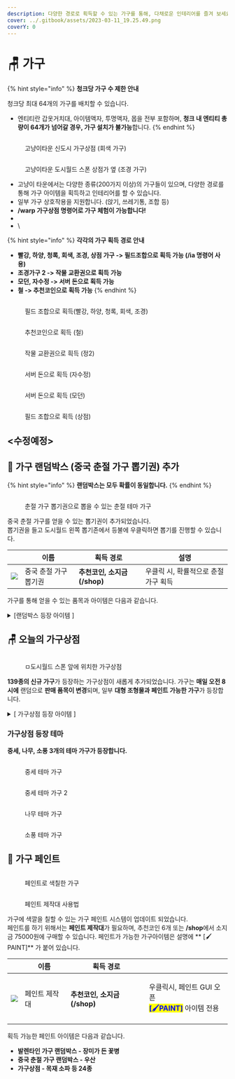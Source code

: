 ```yaml
---
description: 다양한 경로로 획득할 수 있는 가구를 통해, 다채로운 인테리어를 즐겨 보세요!
cover: ../.gitbook/assets/2023-03-11_19.25.49.png
coverY: 0
---
```


# 🪑 가구

{% hint style="info" %}
**청크당 가구 수 제한 안내**

청크당 최대 64개의 가구를 배치할 수 있습니다.

* 엔티티란 갑옷거치대, 아이템액자, 투명액자, 몹을 전부  포함하며, **청크 내 엔티티 총량이 64개가 넘어갈 경우, 가구 설치가 불가능**합니다.
{% endhint %}

<figure><img src="../.gitbook/assets/2022-08-14_23.55.48 (1).png" alt=""><figcaption><p>고냥이타운 신도시 가구상점 (회색 가구)</p></figcaption></figure>

<figure><img src="../.gitbook/assets/2022-09-03_01.50.59.png" alt=""><figcaption><p>고냥이타운 도시월드 스폰 상점가 옆 (조경 가구)</p></figcaption></figure>

* 고냥이 타운에서는 다양한 종류(200가지 이상)의 가구들이 있으며,  다양한 경로를 통해 가구 아이템을 획득하고 인테리어를 할 수 있습니다.
* 일부 가구 상호작용을 지원합니다. (앉기, 쓰레기통, 조합 등)
* **/warp 가구상점 명령어로 가구 체험이 가능합니다!**
*
* \


















{% hint style="info" %}
**각각의 가구 획득 경로 안내**

* **빨강, 하양, 청록, 회색, 조경, 상점 가구 -> 필드조합으로 획득 가능 (/ia 명령어 사용)**
* **조경가구 2 -> 작물 교환권으로 획득 가능**
* **모던, 자수정  -> 서버 돈으로 획득 가능**&#x20;
* **철 -> 추천코인으로 획득 가능**
{% endhint %}

<figure><img src="../.gitbook/assets/image (165).png" alt=""><figcaption><p>필드 조합으로 획득(빨강, 하양, 청록, 회색, 조경)</p></figcaption></figure>



<figure><img src="../.gitbook/assets/image (168).png" alt=""><figcaption><p>추천코인으로 획득 (철)</p></figcaption></figure>

<figure><img src="../.gitbook/assets/image (174).png" alt=""><figcaption><p>작물 교환권으로 흭득 (정2)</p></figcaption></figure>

<figure><img src="../.gitbook/assets/image (70).png" alt=""><figcaption><p>서버 돈으로 획득 (자수정)</p></figcaption></figure>

<figure><img src="../.gitbook/assets/unknown (6).png" alt=""><figcaption><p>서버 돈으로 획득 (모던)</p></figcaption></figure>



<figure><img src="../.gitbook/assets/image (30).png" alt=""><figcaption><p>필드 조합으로 획득 (상점) </p></figcaption></figure>

## <수정예정>

## 🎁  가구 랜덤박스 (중국 춘절 가구 뽑기권) 추가

{% hint style="info" %}
**랜덤박스는 모두 확률이 동일합니다.**
{% endhint %}

<figure><img src="../.gitbook/assets/2023-02-18_01.49.48.png" alt=""><figcaption><p>춘절 가구 뽑기권으로 뽑을 수 있는 춘절 테마 가구</p></figcaption></figure>

중국 춘절 가구를 얻을 수 있는 뽑기권이 추가되었습니다. \
뽑기권을 들고 도시월드 왼쪽 뽑기존에서 등불에 우클릭하면 뽑기를 진행할 수 있습니다.

|                                             | 이름           | 획득 경로                | 설명                    |
| ------------------------------------------- | ------------ | -------------------- | --------------------- |
| ![](<../.gitbook/assets/redticket (1).png>) | 중국 춘절 가구 뽑기권 | **추천코인, 소지금(/shop)** | 우클릭 시, 확률적으로 춘절 가구 획득 |

가구를 통해 얻을 수 있는 품목과 아이템은 다음과 같습니다.

<details>

<summary>[랜덤박스 등장 아이템 ] </summary>

![](<../.gitbook/assets/image (6).png>)

* 계단형 3단 복자등&#x20;
* 중간 3단 복자등&#x20;
* 끈 달린 복자등&#x20;
* 끈 달린 이중 복자등&#x20;
* 끈 달린 삼중 복자등&#x20;
* 복자 소형 등불&#x20;
* 복자 대형 등불&#x20;
* 복자 대형 가로등&#x20;
* 음양 벽걸이&#x20;
* 복자 소형 가로등&#x20;
* 빨간 우산&#x20;
* **하늘색 우산 (페인트 가능)**&#x20;
* 새해 폭죽 수레&#x20;
* 끈 달린 복자 장식&#x20;
* 벚꽃나무 잎&#x20;
* 단풍나무 잎&#x20;
* 새해 폭죽&#x20;
* 엎어진 새해 폭죽&#x20;
* 벚꽃 의자&#x20;
* 꽃이 핀 벚꽃나무 묘목&#x20;
* 열매가 맺힌 벚꽃나무 묘목&#x20;
* 벚꽃 테이블&#x20;
* 등불 돌 장식



</details>

## 🪑  오늘의 가구상점

<figure><img src="../.gitbook/assets/Animation (5).gif" alt=""><figcaption><p>ㅁ도시월드 스폰 앞에 위치한 가구상점</p></figcaption></figure>

**139종의 신규 가구**가 등장하는 가구상점이 새롭게 추가되었습니다. 가구는 **매일 오전 8시에** 랜덤으로 **판매 품목이 변경**되며, 일부 **대형 조형물과 페인트 가능한 가구**가 등장합니다. &#x20;

<details>

<summary>[ 가구상점 등장 아이템 ] </summary>

* **(가격/설명은 추후 위키 정리 예정)**&#x20;

![](<../.gitbook/assets/image (10).png>)

![](<../.gitbook/assets/image (13).png>)

![](<../.gitbook/assets/image (5).png>)

![](<../.gitbook/assets/image (11).png>)

![](<../.gitbook/assets/image (4).png>)

</details>

### 가구상점 등장 테마

**중세, 나무, 소풍 3개의 테마 가구가 등장합니다.**

<figure><img src="../.gitbook/assets/2023-02-21_20.54.58.png" alt=""><figcaption><p>중세 테마 가구</p></figcaption></figure>

<figure><img src="../.gitbook/assets/2023-02-21_23.17.04.png" alt=""><figcaption><p>중세 테마 가구 2</p></figcaption></figure>

<figure><img src="../.gitbook/assets/2023-02-21_19.07.18.png" alt=""><figcaption><p>나무 테마 가구</p></figcaption></figure>

<figure><img src="../.gitbook/assets/2023-02-22_22.30.14 (1).png" alt=""><figcaption><p>소풍 테마 가구</p></figcaption></figure>

## 🎨  가구 페인트

<figure><img src="../.gitbook/assets/2023-02-23_14.16.52.png" alt=""><figcaption><p>페인트로 색칠한 가구</p></figcaption></figure>

<figure><img src="../.gitbook/assets/Animation (1) (2).gif" alt=""><figcaption><p>페인트 제작대 사용법</p></figcaption></figure>

가구에 색깔을 칠할 수 있는 가구 페인트 시스템이 업데이트 되었습니다.  \
페인트를 하기 위해서는 **페인트 제작대**가 필요하며, 추천코인 6개 또는 **/shop**에서 소지금 75000원에 구매할 수 있습니다. 페인트가 가능한 가구아이템은 설명에 ** **<mark style="color:blue;">**\[🖌️PAINT]**</mark> 가 붙어 있습니다.

|                                       | 이름       | 획득 경로                |                                                                                                 |
| ------------------------------------- | -------- | -------------------- | ----------------------------------------------------------------------------------------------- |
| ![](../.gitbook/assets/paintdesk.png) |  페인트 제작대 | **추천코인, 소지금(/shop)** | <p>우클릭시, 페인트 GUI 오픈<br> <mark style="color:blue;"><strong>[🖌️PAINT]</strong></mark> 아이템 전용</p> |

획득 가능한 페인트 아이템은 다음과 같습니다.&#x20;

* **발렌타인 가구 랜덤박스 - 장미가 든 꽃병**&#x20;
* **중국 춘절 가구 랜덤박스 - 우산**
* **가구상점 - 목재 소파 등 24종**&#x20;
